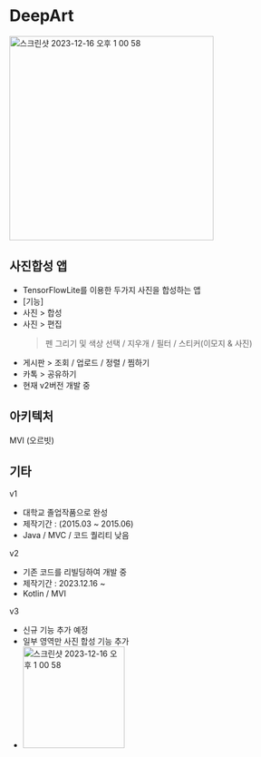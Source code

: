 # DeepArt

<img width="360" alt="스크린샷 2023-12-16 오후 1 00 58" src="https://github.com/woosang1/Deep_Art/assets/45825518/ef1ea551-724a-48b5-965c-f2a33fc629f8">

## 사진합성 앱
- TensorFlowLite를 이용한 두가지 사진을 합성하는 앱
- [기능]
- 사진 > 합성
- 사진 > 편집
  > 펜 그리기 및 색상 선택 / 지우개 / 필터 / 스티커(이모지 & 사진)
- 게시판 > 조회 / 업로드 / 정렬 / 찜하기
- 카톡 > 공유하기
- 현재 v2버전 개발 중

## 아키텍처
MVI (오르빗)

## 기타
v1
- 대학교 졸업작품으로 완성
- 제작기간 : (2015.03 ~ 2015.06)
- Java / MVC / 코드 퀄리티 낮음

v2 
- 기존 코드를 리빌딩하여 개발 중
- 제작기간 : 2023.12.16 ~
- Kotlin / MVI

v3
- 신규 기능 추가 예정
- 일부 영역만 사진 합성 기능 추가
- <img width="179" alt="스크린샷 2023-12-16 오후 1 00 58" src="https://github.com/woosang1/Deep_Art/assets/45825518/4739240a-e19e-455a-8cbe-db620087c802">


